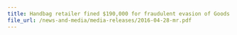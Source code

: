 ```yaml
---
title: Handbag retailer fined $190,000 for fraudulent evasion of Goods and Services Tax 
file_url: /news-and-media/media-releases/2016-04-28-mr.pdf
---
```

